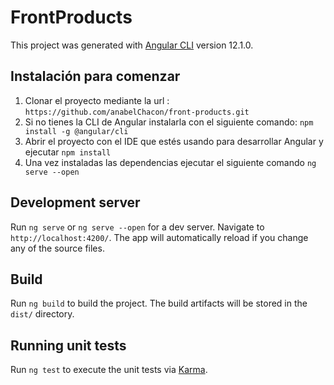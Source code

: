 # FrontProducts

This project was generated with [Angular CLI](https://github.com/angular/angular-cli) version 12.1.0.

## Instalación para comenzar

1. Clonar el proyecto mediante la url : `https://github.com/anabelChacon/front-products.git`
2. Si no tienes la CLI de Angular instalarla con el siguiente comando: `npm install -g @angular/cli`
3. Abrir el proyecto con el IDE que estés usando para desarrollar Angular y ejecutar `npm install`
4. Una vez instaladas las dependencias ejecutar el siguiente comando `ng serve --open`
## Development server

Run `ng serve` or `ng serve --open` for a dev server. Navigate to `http://localhost:4200/`. The app will automatically reload if you change any of the source files.

## Build

Run `ng build` to build the project. The build artifacts will be stored in the `dist/` directory.

## Running unit tests

Run `ng test` to execute the unit tests via [Karma](https://karma-runner.github.io).

